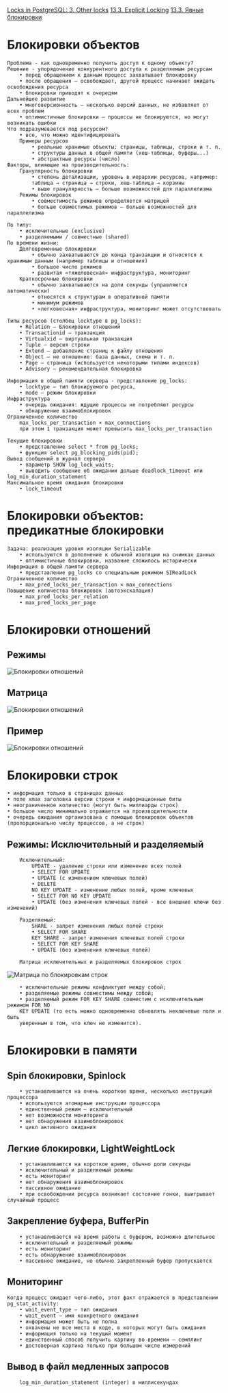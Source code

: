 [Locks in PostgreSQL: 3. Other locks](https://postgrespro.com/blog/pgsql/5968020)
[13.3. Explicit Locking](https://www.postgresql.org/docs/15/explicit-locking.html)
[13.3. Явные блокировки](https://postgrespro.ru/docs/postgresql/13/explicit-locking)


# Блокировки объектов
    Проблема - как одновременно получить доступ к одному объекту?
    Решение - упорядочение конкурентного доступа к разделяемым ресурсам
        • перед обращением к данным процесс захватывает блокировку
        • после обращения — освобождает, другой процесс начинает ожидать освобождения ресурса
        • блокировки приводят к очередям
    Дальнейшее развитие
        • многоверсионность — несколько версий данных, не избавляет от всех проблем
        • оптимистичные блокировки — процессы не блокируются, но могут возникать ошибки
    Что подразумевается под ресурсом?
        • все, что можно идентифицировать
        Примеры ресурсов
            • реальные хранимые объекты: страницы, таблицы, строки и т. п.
            • структуры данных в общей памяти (хеш-таблицы, буферы...)
            • абстрактные ресурсы (число)
    Факторы, влияющие на производительность:
        Гранулярность блокировки
            • степень детализации, уровень в иерархии ресурсов, например:
            таблица → страница → строки, хеш-таблица → корзины
            • выше гранулярность — больше возможностей для параллелизма
        Режимы блокировок
            • совместимость режимов определяется матрицей
            • больше совместимых режимов — больше возможностей для параллелизма

    По типу:
        • исключительные (exclusive)
        • разделяемыми / совместные (shared)
    По времени жизни:
        Долговременные блокировки
            • обычно захватываются до конца транзакции и относятся к хранимым данным (например таблицы и отношения)
            • большое число режимов
            • развитая «тяжеловесная» инфраструктура, мониторинг
        Краткосрочные блокировки
            • обычно захватываются на доли секунды (управляются автоматически)
            • относятся к структурам в оперативной памяти
            • минимум режимов
            • «легковесная» инфраструктура, мониторинг может отсутствовать

    Типы ресурсов (столбец locktype в pg_locks):
        • Relation — Блокировки отношений
        • Transactionid — транзакция
        • Virtualxid — виртуальная транзакция
        • Tuple — версия строки
        • Extend — добавление страниц к файлу отношения
        • Object — не отношение: база данных, схема и т. п.
        • Page — страница (используется некоторыми типами индексов)
        • Advisory — рекомендательная блокировка

    Информация в общей памяти сервера - представление pg_locks:
        • locktype — тип блокируемого ресурса,
        • mode — режим блокировки
    Инфраструктура
        • очередь ожидания: ждущие процессы не потребляют ресурсы
        • обнаружение взаимоблокировок
    Ограниченное количество
        max_locks_per_transaction × max_connections
        при этом 1 транзакция может превысить max_locks_per_transaction

    Текущие блокировки
        • представление select * from pg_locks;
        • функция select pg_blocking_pids(pid);
    Вывод сообщений в журнал сервера
        • параметр SHOW log_lock_waits;
        • выводить сообщение об ожидании дольше deadlock_timeout или log_min_duration_statement
    Максимальное время ожидания блокировки
        • lock_timeout

# Блокировки объектов: предикатные блокировки
    Задача: реализация уровня изоляции Serializable
        • используются в дополнение к обычной изоляции на снимках данных
        • оптимистичные блокировки, название сложилось исторически
    Информация в общей памяти сервера
        • представление pg_locks со специальным режимом SIReadLock
    Ограниченное количество
        • max_pred_locks_per_transaction × max_connections
    Повышение количества блокировок (автоэкскалация)
        • max_pred_locks_per_relation
        • max_pred_locks_per_page

# Блокировки отношений
 ## Режимы
![Блокировки отношений](10_Блокировки_отношений_1.png)
 ## Матрица
![Блокировки отношений](10_Блокировки_отношений_2.png)
 ## Пример 
![Блокировки отношений](10_Блокировки_отношений_3.png)

# Блокировки строк
    • информация только в страницах данных
    • поле xmax заголовка версии строки + информационные биты
    • неограниченное количество (могут быть миллиарды строк)
    • большое число минимально отражается на производительности
    • очередь ожидания организована с помощью блокировок объектов (пропорционально числу процессов, а не строк)

 ## Режимы: Исключительный и разделяемый
        Исключительный:
            UPDATE - удаление строки или изменение всех полей
            • SELECT FOR UPDATE
            • UPDATE (с изменением ключевых полей)
            • DELETE
            NO KEY UPDATE - изменение любых полей, кроме ключевых
            • SELECT FOR NO KEY UPDATE
            • UPDATE (без изменения ключевых полей - все внешние ключи без изменений)

        Разделяемый:
            SHARE - запрет изменения любых полей строки
            • SELECT FOR SHARE
            KEY SHARE - запрет изменения ключевых полей строки
            • SELECT FOR KEY SHARE
            • UPDATE (без изменения ключевых полей)

        Матрица исключительных и разделяемых блокировок строк
![Матрица по блокировкам строк](10_Блокировки_строк_1.png)

        • исключительные режимы конфликтуют между собой;
        • разделяемые режимы совместимы между собой;
        • разделяемый режим FOR KEY SHARE совместим с исключительным режимом FOR NO
        KEY UPDATE (то есть можно одновременно обновлять неключевые поля и быть
        уверенным в том, что ключ не изменится).

# Блокировки в памяти

  ## Spin блокировки, Spinlock
        • устанавливаются на очень короткое время, несколько инструкций процессора
        • используются атомарные инструкции процессора
        • единственный режим — исключительный
        • нет возможности мониторинга
        • нет обнаружения взаимоблокировок
        • цикл активного ожидания

  ## Легкие блокировки, LightWeightLock
        • устанавливаются на короткое время, обычно доли секунды
        • исключительный и разделяемый режимы
        • есть мониторинг
        • нет обнаружения взаимоблокировок
        • пассивное ожидание
        • при освобождении ресурса возникает состояние гонки, выигрывает случайный процесс    

  ## Закрепление буфера, BufferPin
        • устанавливается на время работы с буфером, возможно длительное
        • исключительный и разделяемый режимы
        • есть мониторинг
        • есть обнаружение взаимоблокировок
        • пассивное ожидание, но обычно закрепленный буфер пропускается

  ## Мониторинг
    Когда процесс ожидает чего-либо, этот факт отражается в представлении pg_stat_activity:
        • wait_event_type — тип ожидания
        • wait_event — имя конкретного ожидания
        • информация может быть не полна
        • охвачены не все места в коде, в которых могут быть ожидания
        • информация только на текущий момент
        • единственный способ получить картину во времени — семплинг
        • достоверная картина только при большом числе измерений

  ## Вывод в файл медленных запросов
        log_min_duration_statement (integer) в миллисекундах